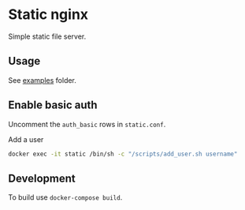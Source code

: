 # Static nginx
Simple static file server.

## Usage
See [examples](examples) folder.

## Enable basic auth
Uncomment the `auth_basic` rows in `static.conf`.

Add a user
```sh
docker exec -it static /bin/sh -c "/scripts/add_user.sh username"
```

## Development
To build use `docker-compose build`.
